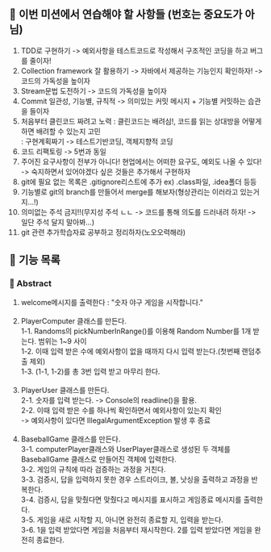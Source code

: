 ## 🙇 이번 미션에서 연습해야 할 사항들 (번호는 중요도가 아님)
1. TDD로 구현하기 -> 예외사항을 테스트코드로 작성해서 구조적인 코딩을 하고 버그를 줄이자!<br>
2. Collection framework 잘 활용하기 -> 자바에서 제공하는 기능인지 확인하자! -> 코드의 가독성을 높이자<br>
3. Stream문법 도전하기 -> 코드의 가독성을 높이자<br>
4. Commit 일관성, 기능별, 규칙적 -> 의미있는 커밋 메시지 + 기능별 커밋하는 습관을 들이자<br>
5. 처음부터 클린코드 짜려고 노력 : 클린코드는 배려심!, 코드를 읽는 상대방을 어떻게 하면 배려할 수 있는지 고민<br>
   : 구현계획짜기 -> 테스트기반코딩, 객체지향적 코딩<br>
6. 코드 리팩토링 -> 5번과 동일<br>
7. 주어진 요구사항이 전부가 아니다! 현업에서는 어떠한 요구도, 예외도 나올 수 있다!<br>
   -> 숙지하면서 있어야겠다 싶은 것들은 추가해서 구현하자<br>
8. git에 필요 없는 목록은 .gitignore리스트에 추가 ex) .class파일, .idea폴더 등등<br>
9. 기능별로 git의 branch를 만들어서 merge를 해보자(형상관리는 이러라고 있는거지...!)<br>
10. 의미없는 주석 금지!!(무지성 주석 ㄴㄴ -> 코드를 통해 의도를 드러내려 하자! -> 일단 주석 달지 말아봐...)<br>
11. git 관련 추가학습자료 공부하고 정리하자(노오오력해라)<br>

## 📝 기능 목록
### 🧐 Abstract
1. welcome메시지를 출력한다 : "숫자 야구 게임을 시작합니다."<br>
   <br>
2. PlayerComputer 클래스를 만든다.<br>
   1-1. Randoms의 pickNumberInRange()를 이용해 Random Number를 1개 받는다. 범위는 1~9 사이<br>
   1-2. 이때 입력 받은 수에 예외사항이 없을 때까지 다시 입력 받는다.(첫번째 랜덤추출 제외)<br>
   1-3. (1-1, 1-2)를 총 3번 입력 받고 마무리 한다.<br>
   <br>
3. PlayerUser 클래스를 만든다.<br>
   2-1. 숫자를 입력 받는다. -> Console의 readline()을 활용.<br>
   2-2. 이때 입력 받은 수를 하나씩 확인하면서 예외사항이 있는지 확인<br>
   -> 예외사항이 있다면 IllegalArgumentException 발생 후 종료<br>
   <br>
4. BaseballGame 클래스를 만든다.<br>
   3-1. computerPlayer클래스와 UserPlayer클래스로 생성된 두 객체를<br>
   BaseballGame 클래스로 만들어진 객체에 입력한다.<br>
   3-2. 게임의 규칙에 따라 검증하는 과정을 거친다.<br>
   3-3. 검증시, 답을 입력하지 못한 경우 스트라이크, 볼, 낫싱을 출력하고 과정을 반복한다.<br>
   3-4. 검증시, 답을 맞췄다면 맞췄다고 메시지를 표시하고 게임종료 메시지를 출력한다.<br>
   3-5. 게임을 새로 시작할 지, 아니면 완전히 종료할 지, 입력을 받는다.<br>
   3-6. 1을 입력 받았다면 게임을 처음부터 재시작한다. 2를 입력 받았다면 게임을 완전히 종료한다.<br>
   <br>

